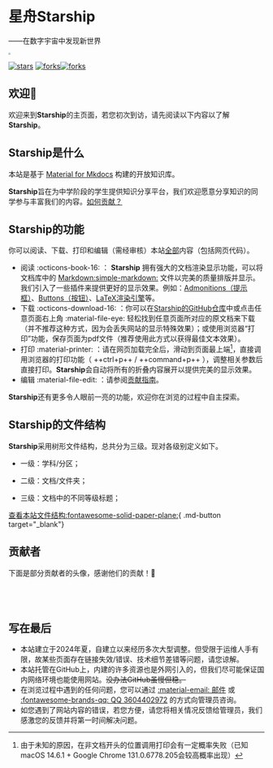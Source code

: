 # 星舟Starship

——在数字宇宙中发现新世界

<img src="https://pic.imgdb.cn/item/663d5be50ea9cb1403b26600.png" style="zoom:25%;" />

[![stars](https://badgen.net/github/stars/HowCam/howcam.github.io?icon=github&color=4ab8a1)](https://github.com/howcam/howcam.github.io) [![forks](https://badgen.net/github/forks/howcam/howcam.github.io?icon=github&color=4ab8a1)](https://github.com/howcam/howcam.github.io)[![forks](https://badgen.net/github/watchers/howcam/howcam.github.io?icon=github&color=4ab8a1)](https://github.com/howcam/howcam.github.io)

## 欢迎👏

欢迎来到**Starship**的主页面，若您初次到访，请先阅读以下内容以了解**Starship**。

## Starship是什么

本站是基于 [Material for Mkdocs](https://squidfunk.github.io/mkdocs-material/) 构建的开放知识库。

**Starship**旨在为中学阶段的学生提供知识分享平台，我们欢迎愿意分享知识的同学参与丰富我们的内容。[如何贡献？](/intro/contribute/)

## Starship的功能

你可以阅读、下载、打印和编辑（需经审核）本站<u>全部</u>内容（包括网页代码）。

- 阅读 :octicons-book-16: ： **Starship** 拥有强大的文档渲染显示功能，可以将文档库中的 [Markdown:simple-markdown:](https://baike.baidu.com/item/markdown/3245829) 文件以完美的质量排版并显示。我们引入了一些插件来提供更好的显示效果。例如：[Admonitions（提示框）](https://squidfunk.github.io/mkdocs-material/reference/admonitions/)、[Buttons（按钮）](https://squidfunk.github.io/mkdocs-material/reference/buttons/)、[LaTeX渲染引擎](https://cdn.jsdmirror.com/npm/mathjax@3/es5/tex-chtml.js)等。
- 下载 :octicons-download-16: ：你可以在[Starship的GitHub仓库](https://github.com/HowCam/howcam.github.io/tree/main/docs)中或点击任意页面右上角 :material-file-eye: 轻松找到任意页面所对应的原文档来下载（并不推荐这种方式，因为会丢失网站的显示特殊效果）；或使用浏览器“打印”功能，保存页面为pdf文件（推荐使用此方式以获得最佳文本效果）。
- 打印 :material-printer: ：请在网页加载完全后，滑动到页面最上端[^1]，直接调用浏览器的打印功能（ ++ctrl+p++ / ++command+p++ ），调整相关参数后直接打印。**Starship**会自动将所有的折叠内容展开以提供完美的显示效果。
- 编辑 :material-file-edit: ：请参阅[贡献指南](/intro/contribute/)。

**Starship**还有更多令人眼前一亮的功能，欢迎你在浏览的过程中自主探索。

## Starship的文件结构

**Starship**采用树形文件结构，总共分为三级。现对各级别定义如下。

- 一级：学科/分区；

- 二级：文档/文件夹；

- 三级：文档中的不同等级标题；

[查看本站文件结构:fontawesome-solid-paper-plane:](https://github.com/HowCam/howcam.github.io/blob/main/mkdocs.yml#L18){ .md-button target="_blank"}

## 贡献者

下面是部分贡献者的头像，感谢他们的贡献！🎉

<div id="contributors" style="display: flex; flex-wrap: wrap; gap: 20px; justify-content: center; padding: 20px 0;"></div>

<script src="assets/contributors.js"></script>

## 写在最后

- 本站建立于2024年夏，自建立以来经历多次大型调整。但受限于运维人手有限，故某些页面存在链接失效/错误、技术细节差错等问题，请您谅解。
- 本站托管在GitHub上，内建的许多资源也是外网引入的，但我们尽可能保证国内网络环境也能使用网站。~~没办法GitHub虽慢但稳。~~
- 在浏览过程中遇到的任何问题，您可以通过 [:material-email: 邮件](mailto:hownotfound@gmail.com) 或 [:fontawesome-brands-qq: QQ 3604402972](https://qm.qq.com/q/HXK1nkn8mA) 的方式向管理员咨询。
- 如您遇到了网站内容的错误，若您方便，请您将相关情况反馈给管理员，我们感激您的反馈并将第一时间解决问题。

[^1]: 由于未知的原因，在非文档开头的位置调用打印会有一定概率失败（已知macOS 14.6.1 + Google Chrome 131.0.6778.205会较高概率出现）
